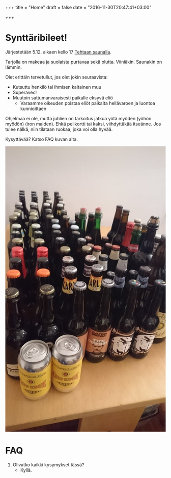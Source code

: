 +++
title = "Home"
draft = false
date = "2016-11-30T20:47:41+03:00"

+++
# Synttäribileet!
Järjestetään 5.12. alkaen kello 17 [Tehtaan saunalla](http://tehtaansauna.fi).

Tarjolla on makeaa ja suolaista purtavaa sekä olutta. Viiniäkin. Saunakin on lämmin.


Olet erittäin tervetullut, jos olet jokin seuraavista:

  - Kutsuttu henkilö tai ihmisen kaltainen muu
  - Superavec!
  - Muutoin sattumanvaraisesti paikalle eksyvä eliö
    - Varaamme oikeuden poistaa eliöt paikalta hellävaroen ja luontoa kunnioittaen


Ohjelmaa ei ole, mutta juhlien on tarkoitus jatkua yötä myöden (yöhön myödön) (iron maiden). Ehkä pelikortti tai kaksi, viihdyttäkää itseänne. Jos tulee nälkä, niin tilataan ruokaa, joka voi olla hyvää.

Kysyttävää? Katso FAQ kuvan alta.

![Ölú](kaljaa.jpg)

# FAQ
1. Olivatko kaikki kysymykset tässä?
    - Kyllä.


